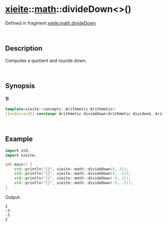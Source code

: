 # [xieite](../../xieite.md)\:\:[math](../../math.md)\:\:divideDown\<\>\(\)
Defined in fragment [xieite:math.divideDown](../../../src/math/divide_down.cpp)

&nbsp;

## Description
Computes a quotient and rounds down.

&nbsp;

## Synopsis
#### 1)
```cpp
template<xieite::concepts::Arithmetic Arithmetic>
[[nodiscard]] constexpr Arithmetic divideDown(Arithmetic dividend, Arithmetic divisor) noexcept;
```

&nbsp;

## Example
```cpp
import std;
import xieite;

int main() {
    std::println("{}", xieite::math::divideDown(5, 2));
    std::println("{}", xieite::math::divideDown(5, -2));
    std::println("{}", xieite::math::divideDown(-5, 2));
    std::println("{}", xieite::math::divideDown(-5, -2));
}
```
Output:
```
2
-3
-3
2
```
